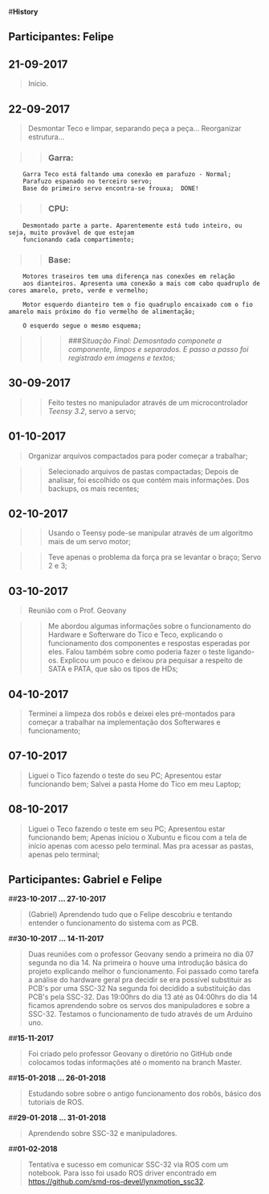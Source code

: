 #**History**

## Participantes: Felipe
## __21-09-2017__
	
>	Início. 

## __22-09-2017__

>	Desmontar Teco e limpar, separando peça a peça... 
	Reorganizar estrutura...

>>	### Garra:

		Garra Teco está faltando uma conexão em parafuzo - Normal;
		Parafuzo espanado no terceiro servo;
		Base do primeiro servo encontra-se frouxa;	DONE!

>>	### CPU:

		Desmontado parte a parte. Aparentemente está tudo inteiro, ou seja, muito provável de que estejam 
		funcionando cada compartimento;

>>	### Base:

		Motores traseiros tem uma diferença nas conexões em relação
		aos dianteiros. Apresenta uma conexão a mais com cabo quadruplo de cores amarelo, preto, verde e vermelho;

		Motor esquerdo dianteiro tem o fio quadruplo encaixado com o fio amarelo mais próximo do fio vermelho de alimentação;

		O esquerdo segue o mesmo esquema;


>>>	###_Situação Final: Demosntado componete a componente, limpos e separados. E passo a passo foi registrado em imagens e textos;_

## __30-09-2017__ 

>>	Feito testes no manipulador através de um microcontrolador _Teensy 3.2_, servo a servo; 

## __01-10-2017__
	
>	Organizar arquivos compactados para poder começar a trabalhar;

>>	Selecionado arquivos de pastas compactadas;
	Depois de analisar, foi escolhido os que contém mais informações. Dos backups, os mais recentes;

## __02-10-2017__

>> Usando o Teensy pode-se manipular através de um algoritmo mais de um servo motor;

>> Teve apenas o problema da força pra se levantar o braço; Servo 2 e 3;

## __03-10-2017__

>	Reunião com o Prof. Geovany

>>	Me abordou algumas informações sobre o funcionamento do Hardware e Softerware do Tico e Teco, explicando o funcionamento dos componentes e 		respostas esperadas por eles. Falou também sobre como poderia fazer o teste ligando-os. Explicou um pouco e deixou pra pequisar a respeito 		de SATA e PATA, que são os tipos de HDs;

## __04-10-2017__

>	Terminei a limpeza dos robôs e deixei eles pré-montados para começar a trabalhar na implementação dos Softerwares e funcionamento;

## __07-10-2017__ 

>	Liguei o Tico fazendo o teste do seu PC;
	Apresentou estar funcionando bem;
	Salvei a pasta Home do Tico em meu Laptop;

## __08-10-2017__

>	Liguei o Teco fazendo o teste em seu PC;
	Apresentou estar funcionando bem;
	Apenas iniciou o Xubuntu e ficou com a tela de início apenas com acesso pelo terminal. Mas pra acessar as pastas, apenas pelo terminal;
	

## Participantes: Gabriel e Felipe

##__23-10-2017 ... 27-10-2017__

>	(Gabriel) Aprendendo tudo que o Felipe descobriu e tentando entender o funcionamento do sistema com as PCB.

##__30-10-2017 ... 14-11-2017__
>	Duas reuniões com o professor Geovany sendo a primeira no dia 07 segunda no dia 14.
	Na primeira o houve uma introdução básica do projeto explicando melhor o funcionamento. 
	Foi passado como tarefa a análise do hardware geral pra decidir se era possível substituir as PCB's por uma SSC-32
	Na segunda foi decidido a substituição das PCB's pela SSC-32.
	Das 19:00hrs do dia 13 até as 04:00hrs do dia 14 ficamos aprendendo sobre os servos dos manipuladores e sobre a SSC-32. Testamos o funcionamento de tudo através de um Arduíno uno.  

##__15-11-2017__
>	Foi criado pelo professor Geovany o diretório no GitHub onde colocamos todas informações até o momento na branch Master.

##__15-01-2018 ... 26-01-2018__
>	Estudando sobre sobre o antigo funcionamento dos robôs, básico dos tutoriais de ROS.

##__29-01-2018 ... 31-01-2018__
>	Aprendendo sobre SSC-32 e manipuladores.

##__01-02-2018__
>	Tentativa e sucesso em comunicar SSC-32 via ROS com um notebook. Para isso foi usado ROS driver encontrado em https://github.com/smd-ros-devel/lynxmotion_ssc32.
